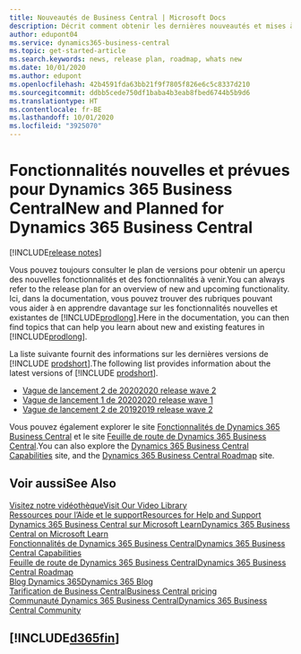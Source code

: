 ```yaml
---
title: Nouveautés de Business Central | Microsoft Docs
description: Décrit comment obtenir les dernières nouveautés et mises à jour de Business Central.
author: edupont04
ms.service: dynamics365-business-central
ms.topic: get-started-article
ms.search.keywords: news, release plan, roadmap, whats new
ms.date: 10/01/2020
ms.author: edupont
ms.openlocfilehash: 42b4591fda63bb21f9f7805f826e6c5c8337d210
ms.sourcegitcommit: ddbb5cede750df1baba4b3eab8fbed6744b5b9d6
ms.translationtype: HT
ms.contentlocale: fr-BE
ms.lasthandoff: 10/01/2020
ms.locfileid: "3925070"
---
```

# <a name="new-and-planned-for-dynamics-365-business-central"></a><span data-ttu-id="7e72f-103">Fonctionnalités nouvelles et prévues pour Dynamics 365 Business Central</span><span class="sxs-lookup"><span data-stu-id="7e72f-103">New and Planned for Dynamics 365 Business Central</span></span>

[!INCLUDE[release notes](includes/release-notes.md)]

<span data-ttu-id="7e72f-104">Vous pouvez toujours consulter le plan de versions pour obtenir un aperçu des nouvelles fonctionnalités et des fonctionnalités à venir.</span><span class="sxs-lookup"><span data-stu-id="7e72f-104">You can always refer to the release plan for an overview of new and upcoming functionality.</span></span> <span data-ttu-id="7e72f-105">Ici, dans la documentation, vous pouvez trouver des rubriques pouvant vous aider à en apprendre davantage sur les fonctionnalités nouvelles et existantes de [!INCLUDE[prodlong](includes/prodlong.md)].</span><span class="sxs-lookup"><span data-stu-id="7e72f-105">Here in the documentation, you can then find topics that can help you learn about new and existing features in [!INCLUDE[prodlong](includes/prodlong.md)].</span></span> 

<span data-ttu-id="7e72f-106">La liste suivante fournit des informations sur les dernières versions de [!INCLUDE [prodshort](includes/prodshort.md)].</span><span class="sxs-lookup"><span data-stu-id="7e72f-106">The following list provides information about the latest versions of [!INCLUDE [prodshort](includes/prodshort.md)].</span></span>  

* [<span data-ttu-id="7e72f-107">Vague de lancement 2 de 2020</span><span class="sxs-lookup"><span data-stu-id="7e72f-107">2020 release wave 2</span></span>](/dynamics365-release-plan/2020wave2/smb/dynamics365-business-central/planned-features)  
* [<span data-ttu-id="7e72f-108">Vague de lancement 1 de 2020</span><span class="sxs-lookup"><span data-stu-id="7e72f-108">2020 release wave 1</span></span>](/dynamics365-release-plan/2020wave1/dynamics365-business-central/planned-features)  
* [<span data-ttu-id="7e72f-109">Vague de lancement 2 de 2019</span><span class="sxs-lookup"><span data-stu-id="7e72f-109">2019 release wave 2</span></span>](/dynamics365-release-plan/2019wave2/dynamics365-business-central/planned-features)  

<span data-ttu-id="7e72f-110">Vous pouvez également explorer le site [Fonctionnalités de Dynamics 365 Business Central](https://dynamics.microsoft.com/business-central/capabilities/) et le site [Feuille de route de Dynamics 365 Business Central](https://dynamics.microsoft.com).</span><span class="sxs-lookup"><span data-stu-id="7e72f-110">You can also explore the [Dynamics 365 Business Central Capabilities](https://dynamics.microsoft.com/business-central/capabilities/) site, and the [Dynamics 365 Business Central Roadmap](https://dynamics.microsoft.com) site.</span></span>  

## <a name="see-also"></a><span data-ttu-id="7e72f-111">Voir aussi</span><span class="sxs-lookup"><span data-stu-id="7e72f-111">See Also</span></span>

[<span data-ttu-id="7e72f-112">Visitez notre vidéothèque</span><span class="sxs-lookup"><span data-stu-id="7e72f-112">Visit Our Video Library</span></span>](across-videos.md)  
[<span data-ttu-id="7e72f-113">Ressources pour l’Aide et le support</span><span class="sxs-lookup"><span data-stu-id="7e72f-113">Resources for Help and Support</span></span>](product-help-and-support.md)  
[<span data-ttu-id="7e72f-114">Dynamics 365 Business Central sur Microsoft Learn</span><span class="sxs-lookup"><span data-stu-id="7e72f-114">Dynamics 365 Business Central on Microsoft Learn</span></span>](/learn/browse/?products=dynamics-business-central)  
[<span data-ttu-id="7e72f-115">Fonctionnalités de Dynamics 365 Business Central</span><span class="sxs-lookup"><span data-stu-id="7e72f-115">Dynamics 365 Business Central Capabilities</span></span>](https://dynamics.microsoft.com/business-central/capabilities/)  
[<span data-ttu-id="7e72f-116">Feuille de route de Dynamics 365 Business Central</span><span class="sxs-lookup"><span data-stu-id="7e72f-116">Dynamics 365 Business Central Roadmap</span></span>](https://dynamics.microsoft.com/roadmap/business-central/)  
[<span data-ttu-id="7e72f-117">Blog Dynamics 365</span><span class="sxs-lookup"><span data-stu-id="7e72f-117">Dynamics 365 Blog</span></span>](https://cloudblogs.microsoft.com/dynamics365/it/product/business-central/)  
[<span data-ttu-id="7e72f-118">Tarification de Business Central</span><span class="sxs-lookup"><span data-stu-id="7e72f-118">Business Central pricing</span></span>](https://dynamics.microsoft.com/business-central/overview/#pricing)  
[<span data-ttu-id="7e72f-119">Communauté Dynamics 365 Business Central</span><span class="sxs-lookup"><span data-stu-id="7e72f-119">Dynamics 365 Business Central Community</span></span>](https://community.dynamics.com/business/)

## [!INCLUDE[d365fin](includes/free_trial_md.md)]
